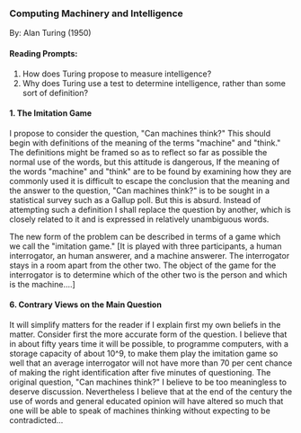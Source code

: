 ### Computing Machinery and Intelligence

By: Alan Turing (1950)

#### Reading Prompts:

1. How does Turing propose to measure intelligence?
2. Why does Turing use a test to determine intelligence, rather than some sort
   of definition?

#### 1. The Imitation Game

I propose to consider the question, "Can machines think?" This should begin with
definitions of the meaning of the terms "machine" and "think." The definitions might be
framed so as to reflect so far as possible the normal use of the words, but this attitude is
dangerous, If the meaning of the words "machine" and "think" are to be found by
examining how they are commonly used it is difficult to escape the conclusion that the
meaning and the answer to the question, "Can machines think?" is to be sought in a
statistical survey such as a Gallup poll. But this is absurd. Instead of attempting such a
definition I shall replace the question by another, which is closely related to it and is
expressed in relatively unambiguous words.

The new form of the problem can be described in terms of a game which we call the
"imitation game." [It is played with three participants, a human interrogator, an human
answerer, and a machine answerer. The interrogator stays in a room apart from the other
two. The object of the game for the interrogator is to determine which of the other two
is the person and which is the machine....]

#### 6. Contrary Views on the Main Question

It will simplify matters for the reader if I explain first my own beliefs in the matter.
Consider first the more accurate form of the question. I believe that in about fifty years
time it will be possible, to programme computers, with a storage capacity of about 10^9, to
make them play the imitation game so well that an average interrogator will not have
more than 70 per cent chance of making the right identification after five minutes of
questioning. The original question, "Can machines think?" I believe to be too
meaningless to deserve discussion. Nevertheless I believe that at the end of the century
the use of words and general educated opinion will have altered so much that one will be
able to speak of machines thinking without expecting to be contradicted...

